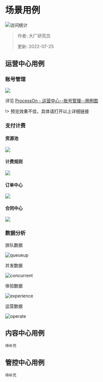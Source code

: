 # 场景用例

![访问统计](https://visitor-badge.glitch.me/badge?page_id=senlypan.cloudgaming.02-use-case-diagram&left_color=blue&right_color=red)

> 作者: 大厂研究员
>
> 更新: 2022-07-25



## 运营中心用例

### 账号管理

![](../_media/image/02-use-case-diagram/account-manage.jpg)

详见 [ProcessOn - 运营中心--账号管理--用例图](https://www.processon.com/view/link/62e8fef90e3e740772bc35bf)

!> 预览效果不佳，具体请打开以上详细链接

### 支付计费

#### 资源池

![](../_media/image/02-use-case-diagram/resource.jpg)

#### 计费规则

![](../_media/image/02-use-case-diagram/charge.jpg)

#### 订单中心

![](../_media/image/02-use-case-diagram/order.jpg)

#### 合同中心

![](../_media/image/02-use-case-diagram/contract.jpg)

### 数据分析

排队数据

![queueup](../_media/image/02-use-case-diagram/queueup.png)

并发数据

![concurrent](../_media/image/02-use-case-diagram/concurrent.png)

体验数据

![experience](../_media/image/02-use-case-diagram/experience.png)

运营数据

![operate](../_media/image/02-use-case-diagram/operate.png)

## 内容中心用例

`待补充`

## 管控中心用例

`待补充`